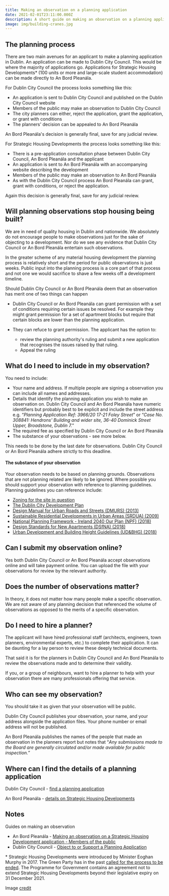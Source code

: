 ```yaml
---
title: Making an observation on a planning application
date: 2021-02-01T23:11:00.000Z
description: A short guide on making an observation on a planning application in Dublin
image: img/building-cranes.jpg
---
```

## The planning process

There are two main avenues for an applicant to make a planning application in Dublin. An application can be made to Dublin City Council. This would be where the majority of applications go. Applications for Strategic Housing Developments* (100 units or more and large-scale student accommodation) can be made directly to An Bord Pleanála.

For Dublin City Council the process looks something like this:

* An application is sent to Dublin City Council and published on the Dublin City Council website
* Members of the public may make an observation to Dublin City Council
* The city planners can either, reject the application, grant the application, or grant with conditions
* The planners' decision can be appealed to An Bord Pleanála

An Bord Pleanála's decision is generally final, save for any judicial review.

For Strategic Housing Developments the process looks something like this:

* There is a pre-application consultation phase between Dublin City Council, An Bord Pleanála and the applicant
* An application is sent to An Bord Pleanála with an accompanying website describing the development
* Members of the public may make an observation to An Bord Pleanála
* As with the Dublin City Council process An Bord Pleanála can grant, grant with conditions, or reject the application.

Again this decision is generally final, save for any judicial review.

## Will planning observations stop housing being built?

We are in need of quality housing in Dublin and nationwide. We absolutely do not encourage people to make observations just for the sake of objecting to a development. Nor do we see any evidence that Dublin City Council or An Bord Pleanála entertain such observations.

In the greater scheme of any material housing development the planning process is relatively short and the period for public observations is just weeks. Public input into the planning process is a core part of that process and not one we would sacrifice to shave a few weeks off a development timeline.

Should Dublin City Council or An Bord Pleanála deem that an observation has merit one of two things can happen

* Dublin City Council or An Bord Pleanála can grant permission with a set of conditions requiring certain issues be resolved.  For example they might grant permission for a set of apartment blocks but require that certain blocks are lower than the planning application. 
* They can refuce to grant permission. The applicant has the option to:

  * review the planning authority's ruling and submit a new application that recognises the issues raised by that ruling.
  * Appeal the ruling

## What do I need to include in my observation?

You need to include:

* Your name and address. If multiple people are signing a observation you can include all names and addresses.
* Details that identify the planning application you wish to make an observation on. Dublin City Council and An Bord Pleanála have numeric identifiers but probably best to be explicit and include the street address e.g. “*Planning Application Ref: 3966/20 17-21 Foley Street*” or “*Case No. 308841: Hendrons' Building and wider site, 36-40 Dominick Street Upper, Broadstone, Dublin 7.*”
* The required fee as specified by Dublin City Council or An Bord Pleanála
* The substance of your observations - see more below.

This needs to be done by the last date for observations. Dublin City Council or An Bord Pleanála adhere strictly to this deadline.

#### The substance of your observation

Your observation needs to be based on planning grounds. Observations that are not planning related are likely to be ignored. Where possible you should support your observation with reference to planning guidelines. Planning guidelines you can reference include:

* [Zoning for the site in question](https://myplan.ie/)
* [The Dublin City Development Plan](https://www.dublincity.ie/dublin-city-development-plan-2016-2022) 
* [Design Manual for Urban Roads and Streets (DMURS) (2013)](https://www.dmurs.ie/)
* [Sustainable Residential Developments in Urban Areas (SRDUA) (2009)](https://www.gov.ie/en/publication/a9965-sustainable-residential-developments-in-urban-areas-guidelines-for-planning-authorities/)
* [National Planning Framework - Ireland 2040 Our Plan (NPF) (2018)](https://www.gov.ie/en/publication/daa56-national-planning-framework-ireland-2040-our-plan-npf-2018/)
* [Design Standards for New Apartments (DSfNA) (2018)](https://www.gov.ie/en/publication/15f0b-design-standards-for-new-apartments-dsfna-2018/)
* [Urban Development and Building Height Guidelines (UD&BHG) (2018)](https://www.gov.ie/en/publication/93d22-urban-development-and-building-height-guidelines-ud-bhg-2018/)

## Can I submit my observation online?

Yes both Dublin City Council or An Bord Pleanála accept observations online and will take payment online.  You can upload the file with your observations for review by the relevant authority.

## Does the number of observations matter?

In theory, it does not matter how many people make a specific observation. We are not aware of any planning decision that referenced the volume of observations as opposed to the merits of a specific observation.

## Do I need to hire a planner?

The applicant will have hired professional staff (architects, engineers, town planners, environmental experts, etc.) to complete their application. It can be daunting for a lay person to review these deeply technical documents.

That said it is for the planners in Dublin City Council and An Bord Pleanála to review the observations made and to determine their validity.

If you, or a group of neighbours, want to hire a planner to help with your observation there are many professionals offering that service.

## Who can see my observation?

You should take it as given that your observation will be public.

Dublin City Council publishes your observation, your name, and your address alongside the application files. Your phone number or email address will not be published.

An Bord Pleanála publishes the names of the people that made an observation in the planners report but notes that “*Any submissions made to the Board are generally circulated and/or made available for public inspection.*”

## Where can I find the details of a planning application

Dublin City Council - [find a planning application](https://www.dublincity.ie/residential/planning/planning-applications/find-planning-application)

An Bord Pleanála - [details on Strategic Housing Developments](http://www.pleanala.ie/shd/applications/index.htm)

## Notes

Guides on making an observation

* An Bord Pleanála - [Making an observation on a Strategic Housing Development application - Members of the public](http://www.pleanala.ie/shd/applications/SHD_Observation_Public.htm)
* Dublin City Council - [Object to or Support a Planning Application](https://www.dublincity.ie/residential/planning/planning-applications/object-or-support-planning-application)

\* Strategic Housing Developments were introduced by Minister Eoghan Murphy in 2017. The Green Party has in the past [called for the process to be ended](https://www.greenparty.ie/minister-should-end-strategic-housing-development-process-and-properly-resource-local-planning-authorities-instead/). The Programme for Government contains an agreement not to extend Strategic Housing Developments beyond their legislative expiry on 31 December 2021.

Image [credit](https://commons.wikimedia.org/wiki/File:THE_NORTH_WALL-AS_SEEN_FROM_SIR_JOHN_ROGERSON%27S_QUAY--158801_(49341352271).jpg)